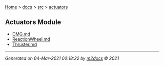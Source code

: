 [Home](../../index.md) > [docs](../../docs_index.md) > [src](../src_index.md) > [actuators](actuators_index.md)  

## Actuators Module

- [CMG.md](CMG.md)
- [ReactionWheel.md](ReactionWheel.md)
- [Thruster.md](Thruster.md)

***

*Generated on 04-Mar-2021 00:18:22 by [m2docs](https://github.com/crgnam-research/m2docs) © 2021*